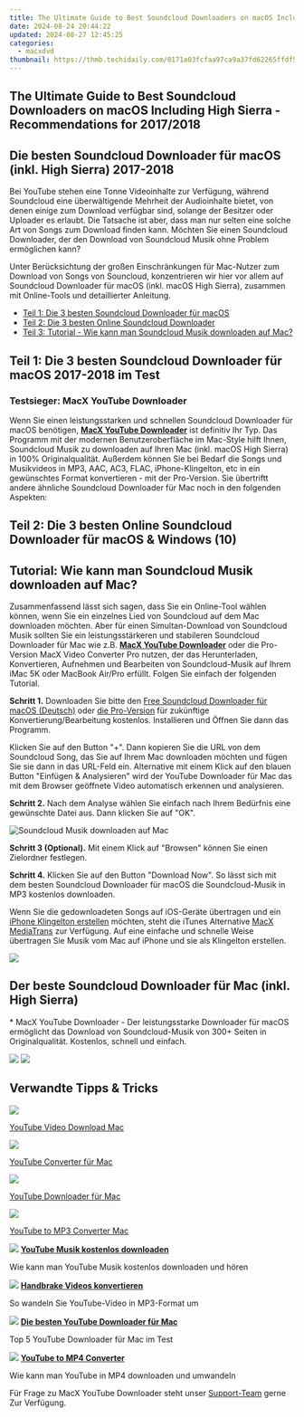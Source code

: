```yaml
---
title: The Ultimate Guide to Best Soundcloud Downloaders on macOS Including High Sierra - Recommendations for 2017/2018
date: 2024-08-24 20:44:22
updated: 2024-08-27 12:45:25
categories:
  - macxdvd
thumbnail: https://thmb.techidaily.com/0171a03fcfaa97ca9a37fd62265ffdf540832c9ac080e870fc5542fba83032d5.jpg
---
```


## The Ultimate Guide to Best Soundcloud Downloaders on macOS Including High Sierra - Recommendations for 2017/2018

## Die besten Soundcloud Downloader für macOS (inkl. High Sierra) 2017-2018

Bei YouTube stehen eine Tonne Videoinhalte zur Verfügung, während Soundcloud eine überwältigende Mehrheit der Audioinhalte bietet, von denen einige zum Download verfügbar sind, solange der Besitzer oder Uploader es erlaubt. Die Tatsache ist aber, dass man nur selten eine solche Art von Songs zum Download finden kann. Möchten Sie einen Soundcloud Downloader, der den Download von Soundcloud Musik ohne Problem ermöglichen kann? 

Unter Berücksichtung der großen Einschränkungen für Mac-Nutzer zum Download von Songs von Souncloud, konzentrieren wir hier vor allem auf Soundcloud Downloader für macOS (inkl. macOS High Sierra), zusammen mit Online-Tools und detaillierter Anleitung. 



* [Teil 1: Die 3 besten Soundcloud Downloader für macOS](https://tools.techidaily.com/macxdvd/products/)
* [Teil 2: Die 3 besten Online Soundcloud Downloader](https://tools.techidaily.com/macxdvd/products/)
* [Teil 3: Tutorial - Wie kann man Soundcloud Musik downloaden auf Mac?](https://tools.techidaily.com/macxdvd/products/)



## Teil 1: Die 3 besten Soundcloud Downloader für macOS 2017-2018 im Test

### Testsieger: MacX YouTube Downloader

Wenn Sie einen leistungsstarken und schnellen Soundcloud Downloader für macOS benötigen, **[MacX YouTube Downloader](https://tools.techidaily.com/macxdvd/products/)** ist definitiv Ihr Typ. Das Programm mit der modernen Benutzeroberfläche im Mac-Style hilft Ihnen, Soundcloud Musik zu downloaden auf Ihren Mac (inkl. macOS High Sierra) in 100% Originalqualität. Außerdem können Sie bei Bedarf die Songs und Musikvideos in MP3, AAC, AC3, FLAC, iPhone-Klingelton, etc in ein gewünschtes Format konvertieren - mit der Pro-Version. Sie übertriftt andere ähnliche Soundcloud Downloader für Mac noch in den folgenden Aspekten: 



## Teil 2: Die 3 besten Online Soundcloud Downloader für macOS & Windows (10)



## Tutorial: Wie kann man Soundcloud Musik downloaden auf Mac?

Zusammenfassend lässt sich sagen, dass Sie ein Online-Tool wählen können, wenn Sie ein einzelnes Lied von Soundcloud auf dem Mac downloaden möchten. Aber für einen Simultan-Download von Soundcloud Musik sollten Sie ein leistungsstärkeren und stabileren Soundcloud Downloader für Mac wie z.B. **[MacX YouTube Downloader](https://tools.techidaily.com/macxdvd/products/)** oder die Pro-Version MacX Video Converter Pro nutzen, der das Herunterladen, Konvertieren, Aufnehmen und Bearbeiten von Soundcloud-Musik auf Ihrem iMac 5K oder MacBook Air/Pro erfüllt. Folgen Sie einfach der folgenden Tutorial. 

**Schritt 1\.**  Downloaden Sie bitte den [Free Soundcloud Downloader für macOS (Deutsch)](https://tools.techidaily.com/macxdvd/products/) oder [die Pro-Version](https://tools.techidaily.com/macxdvd/products/) für zukünftige Konvertierung/Bearbeitung kostenlos. Installieren und Öffnen Sie dann das Programm.

Klicken Sie auf den Button "+". Dann kopieren Sie die URL von dem Soundcloud Song, das Sie auf Ihrem Mac downloaden möchten und fügen Sie sie dann in das URL-Feld ein. Alternative mit einem Klick auf den blauen Button "Einfügen & Analysieren" wird der YouTube Downloader für Mac das mit dem Browser geöffnete Video automatisch erkennen und analysieren. 

**Schritt 2\.**  Nach dem Analyse wählen Sie einfach nach Ihrem Bedürfnis eine gewünschte Datei aus. Dann klicken Sie auf "OK".

![Soundcloud Musik downloaden auf Mac](https://www.macxdvd.com/tutorial-de/article-image/soundcloud-downloader-mac-step.jpg)

**Schritt 3 (Optional).** Mit einem Klick auf "Browsen" können Sie einen Zielordner festlegen. 

**Schritt 4\.** Klicken Sie auf den Button "Download Now". So lässt sich mit dem besten Soundcloud Downloader für macOS die Soundcloud-Musik in MP3 kostenlos downloaden. 



Wenn Sie die gedownloadeten Songs auf iOS-Geräte übertragen und ein [iPhone Klingelton erstellen](https://tools.techidaily.com/macxdvd/products/) möchten, steht die iTunes Alternative [MacX MediaTrans](https://tools.techidaily.com/macxdvd/products/) zur Verfügung. Auf eine einfache und schnelle Weise übertragen Sie Musik vom Mac auf iPhone und sie als Klingelton erstellen. 



![](https://www.macxdvd.com/tutorial-de/howto_image/bluray.png) 

## Der beste Soundcloud Downloader für Mac (inkl. High Sierra)

\* MacX YouTube Downloader - Der leistungsstarke Downloader für macOS ermöglicht das Download von Soundcloud-Musik von 300+ Seiten in Originalqualität. Kostenlos, schnell und einfach.  

[![](https://www.macxdvd.com/tutorial-de/../seoimage/dfree4.png)](https://tools.techidaily.com/macxdvd/products/) [![](https://www.macxdvd.com/tutorial-de/../seoimage/dpro4.png)](https://tools.techidaily.com/macxdvd/products/) 



## Verwandte Tipps & Tricks

![](https://www.macxdvd.com/tutorial-de/howto_image/youtube1.jpg) 

[YouTube Video Download Mac](https://tools.techidaily.com/macxdvd/products/)

![](https://www.macxdvd.com/tutorial-de/howto_image/youtube2.jpg) 

[YouTube Converter für Mac](https://tools.techidaily.com/macxdvd/products/)

![](https://www.macxdvd.com/tutorial-de/howto_image/youtube3.jpg) 

[YouTube Downloader für Mac](https://tools.techidaily.com/macxdvd/products/)

![](https://www.macxdvd.com/tutorial-de/howto_image/youtube4.jpg) 

[YouTube to MP3 Converter Mac](https://tools.techidaily.com/macxdvd/products/) 

![](https://www.macxdvd.com/tutorial-de/../seoimage/link_icon_blue.png) **[YouTube Musik kostenlos downloaden](https://tools.techidaily.com/macxdvd/products/)** 

Wie kann man YouTube Musik kostenlos downloaden und hören

![](https://www.macxdvd.com/tutorial-de/../seoimage/link_icon_blue.png) **[Handbrake Videos konvertieren](https://tools.techidaily.com/macxdvd/products/)** 

So wandeln Sie YouTube-Video in MP3-Format um

![](https://www.macxdvd.com/tutorial-de/../seoimage/link_icon_blue.png) **[Die besten YouTube Downloader für Mac](https://tools.techidaily.com/macxdvd/products/)** 

Top 5 YouTube Downloader für Mac im Test

![](https://www.macxdvd.com/tutorial-de/../seoimage/link_icon_blue.png) **[YouTube to MP4 Converter](https://tools.techidaily.com/macxdvd/products/)** 

Wie kann man YouTube in MP4 downloaden und umwandeln



Für Frage zu MacX YouTube Downloader steht unser [Support-Team](https://tools.techidaily.com/macxdvd/products/) gerne Zur Verfügung.

<ins class="adsbygoogle"
     style="display:block"
     data-ad-format="autorelaxed"
     data-ad-client="ca-pub-7571918770474297"
     data-ad-slot="1223367746"></ins>



<ins class="adsbygoogle"
     style="display:block"
     data-ad-client="ca-pub-7571918770474297"
     data-ad-slot="8358498916"
     data-ad-format="auto"
     data-full-width-responsive="true"></ins>
